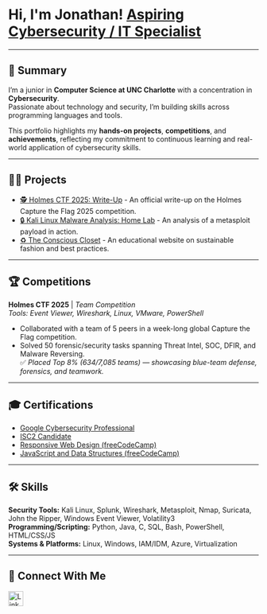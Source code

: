 # Hi, I'm Jonathan!  [**Aspiring Cybersecurity / IT Specialist**](https://github.com/jtlutabingwa)

---

## 📌 Summary
I’m a junior in **Computer Science at UNC Charlotte** with a concentration in **Cybersecurity**.  
Passionate about technology and security, I’m building skills across programming languages and tools.  

This portfolio highlights my **hands-on projects**, **competitions**, and **achievements**, reflecting my commitment to continuous learning and real-world application of cybersecurity skills.

---

## 👨‍💻 Projects
- [🕵️ Holmes CTF 2025: Write-Up](https://github.com/jtlutabingwa/Holmes-CTF) - An official write-up on the Holmes Capture the Flag 2025 competition.
- [🔒 Kali Linux Malware Analysis: Home Lab](https://github.com/jtlutabingwa/Kali-Linux-Malware-Analysis) - An analysis of a metasploit payload in action.
- [♻️ The Conscious Closet](https://jtlutabingwa.github.io/itis3135/project/) - An educational website on sustainable fashion and best practices.

---

## 🏆 Competitions
**Holmes CTF 2025** | *Team Competition*  
*Tools: Event Viewer, Wireshark, Linux, VMware, PowerShell*  
- Collaborated with a team of 5 peers in a week-long global Capture the Flag competition.  
- Solved 50 forensic/security tasks spanning Threat Intel, SOC, DFIR, and Malware Reversing.  
✅ *Placed Top 8% (634/7,085 teams) — showcasing blue-team defense, forensics, and teamwork.*  

---

## 🎓 Certifications
- [Google Cybersecurity Professional](https://www.credly.com/earner/earned/badge/1be54bd8-4849-4ac2-943d-efbb12029b94)  
- [ISC2 Candidate](https://www.credly.com/badges/3148feab-b17a-49ef-8cae-653396f35fb2/linked_in_profile)  
- [Responsive Web Design (freeCodeCamp)](https://freecodecamp.org/certification/jonathanlutabingwa/responsive-web-design)  
- [JavaScript and Data Structures (freeCodeCamp)](https://freecodecamp.org/certification/jonathanlutabingwa/javascript-algorithms-and-data-structures-v8)  

---

## 🛠️ Skills
**Security Tools:** Kali Linux, Splunk, Wireshark, Metasploit, Nmap, Suricata, John the Ripper, Windows Event Viewer, Volatility3  
**Programming/Scripting:** Python, Java, C, SQL, Bash, PowerShell, HTML/CSS/JS  
**Systems & Platforms:** Linux, Windows, IAM/IDM, Azure, Virtualization  

---
## 🤝 Connect With Me

<a href="https://www.linkedin.com/in/jonathan-lutabingwa/">
  <img src="https://cdn.jsdelivr.net/npm/simple-icons@v3/icons/linkedin.svg" alt="LinkedIn" width="30" />
</a>

<!--
✨ Fun fact: This is my special GitHub profile README where I showcase my journey in cybersecurity and IT!
-->
